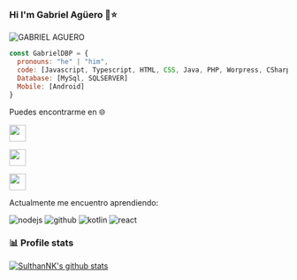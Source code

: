 ### Hi I'm Gabriel Agüero 👋⭐️

![GABRIEL AGUERO](https://user-images.githubusercontent.com/32781895/123563492-51ef5f00-d78b-11eb-9353-c44c0cfed6d8.gif)


``` JavasCript
const GabrielDBP = {
  pronouns: "he" | "him",
  code: [Javascript, Typescript, HTML, CSS, Java, PHP, Worpress, CSharp]
  Database: [MySql, SQLSERVER]
  Mobile: [Android]
}
```
Puedes encontrarme en 🌐

<a href="https://www.facebook.com/Gabyinformatica" alt="Facebook"><img src="https://user-images.githubusercontent.com/32781895/123566907-47d35d80-d797-11eb-837a-5ce2f2ff60f0.png" height="30" width="30"></a> 

<a href="https://twitter.com/gabrielhaguero" alt="Twitter"><img src="https://user-images.githubusercontent.com/32781895/123566924-5752a680-d797-11eb-9726-10fa02b0ba30.png" height="30" width="30"></a> 

<a href="https://www.instagram.com/gabyhaguero/" alt="Instagram"><img src="https://user-images.githubusercontent.com/32781895/123567082-c0d2b500-d797-11eb-99cd-0eebf7f4fb11.png" height="30" width="30"></a>

Actualmente me encuentro aprendiendo: 

![nodejs](https://user-images.githubusercontent.com/32781895/123568925-bd412d00-d79b-11eb-8f8d-a9aeb426d787.png)
![github](https://user-images.githubusercontent.com/32781895/123568854-9125ac00-d79b-11eb-9056-304e00c5dca5.png)
![kotlin](https://user-images.githubusercontent.com/32781895/123569108-17da8900-d79c-11eb-9daf-df1388795088.png)
![react](https://user-images.githubusercontent.com/32781895/123569115-1a3ce300-d79c-11eb-9300-957005901819.png)


<!--
**GabrielDBP/GabrielDBP** is a ✨ _special_ ✨ repository because its `README.md` (this file) appears on your GitHub profile.


Here are some ideas to get you started:

- 🔭 I’m currently working on  un Proyecto de Android
- 🌱 I’m currently learning ...
- 👯 I’m looking to collaborate on ...
- 🤔 I’m looking for help with ...
- 💬 Ask me about ...
- 📫 How to reach me: ...
- 😄 Pronouns: ...
- ⚡ Fun fact: ...
-->

### 📊 Profile stats

[![SulthanNK's github stats](https://github-readme-stats.vercel.app/api?username=SulthanNK&show_icons=true&title_color=fff&icon_color=79ff97&text_color=9f9f9f&bg_color=151515)](https://github.com/SulthanNK/github-readme-stats)
